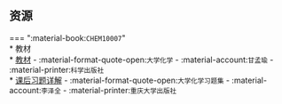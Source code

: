 ## 资源  
=== ":material-book:`CHEM10007`"  
    * 教材  
        * [教材](https://api.ecylt.top/v1/lanzou_link?url=https://cqu-openlib.lanzout.com/i3INQ23c627i&type=down) - :material-format-quote-open:`大学化学` - :material-account:`甘孟瑜` - :material-printer:`科学出版社`  
            * [课后习题详解](https://api.ecylt.top/v1/lanzou_link?url=https://cqu-openlib.lanzout.com/icOmL23c5f1e&type=down) - :material-format-quote-open:`大学化学习题集` - :material-account:`李泽全` - :material-printer:`重庆大学出版社`  